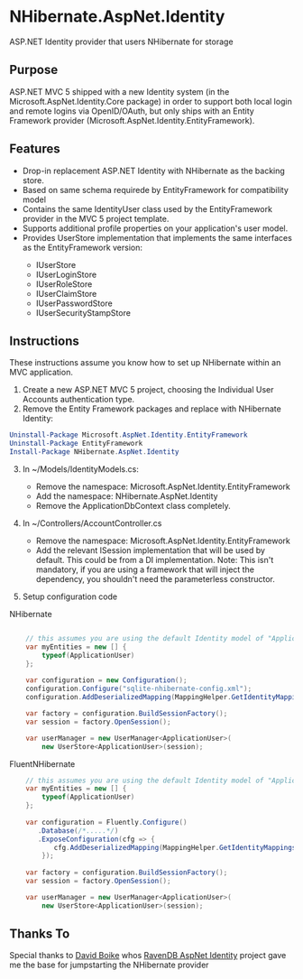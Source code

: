 NHibernate.AspNet.Identity
=======================

ASP.NET Identity provider that users NHibernate for storage

## Purpose ##

ASP.NET MVC 5 shipped with a new Identity system (in the Microsoft.AspNet.Identity.Core package) in order to support both local login and remote logins via OpenID/OAuth, but only ships with an
Entity Framework provider (Microsoft.AspNet.Identity.EntityFramework).

## Features ##
* Drop-in replacement ASP.NET Identity with NHibernate as the backing store.
* Based on same schema requirede by EntityFramework for compatibility model
* Contains the same IdentityUser class used by the EntityFramework provider in the MVC 5 project template.
* Supports additional profile properties on your application's user model.
* Provides UserStore<TUser> implementation that implements the same interfaces as the EntityFramework version:
    * IUserStore<TUser>
    * IUserLoginStore<TUser>
    * IUserRoleStore<TUser>
    * IUserClaimStore<TUser>
    * IUserPasswordStore<TUser>
    * IUserSecurityStampStore<TUser>

## Instructions ##
These instructions assume you know how to set up NHibernate within an MVC application.

1. Create a new ASP.NET MVC 5 project, choosing the Individual User Accounts authentication type.
2. Remove the Entity Framework packages and replace with NHibernate Identity:

```PowerShell
Uninstall-Package Microsoft.AspNet.Identity.EntityFramework
Uninstall-Package EntityFramework
Install-Package NHibernate.AspNet.Identity
```
    
3. In ~/Models/IdentityModels.cs:
    * Remove the namespace: Microsoft.AspNet.Identity.EntityFramework
    * Add the namespace: NHibernate.AspNet.Identity
	* Remove the ApplicationDbContext class completely.
4. In ~/Controllers/AccountController.cs
    * Remove the namespace: Microsoft.AspNet.Identity.EntityFramework
    * Add the relevant ISession implementation that will be used by default.  This could be from a DI implementation.
	Note: This isn't mandatory, if you are using a framework that will inject the dependency, you shouldn't need the parameterless constructor.

5. Setup configuration code

NHibernate
```C#

	// this assumes you are using the default Identity model of "ApplicationUser"
	var myEntities = new [] {
		typeof(ApplicationUser)
	};
	
    var configuration = new Configuration();
    configuration.Configure("sqlite-nhibernate-config.xml");
    configuration.AddDeserializedMapping(MappingHelper.GetIdentityMappings(myEntities), null);

    var factory = configuration.BuildSessionFactory();
    var session = factory.OpenSession();

    var userManager = new UserManager<ApplicationUser>(
        new UserStore<ApplicationUser>(session);
```

FluentNHibernate
```C#
	// this assumes you are using the default Identity model of "ApplicationUser"
	var myEntities = new [] {
		typeof(ApplicationUser)
	};
	
	var configuration = Fluently.Configure()
	   .Database(/*.....*/)
	   .ExposeConfiguration(cfg => {
	       cfg.AddDeserializedMapping(MappingHelper.GetIdentityMappings(myEntities), null);
		});
	
    var factory = configuration.BuildSessionFactory();
    var session = factory.OpenSession();

    var userManager = new UserManager<ApplicationUser>(
        new UserStore<ApplicationUser>(session);

```


## Thanks To ##

Special thanks to [David Boike](https://github.com/DavidBoike) whos [RavenDB AspNet Identity](https://github.com/ILMServices/RavenDB.AspNet.Identity) project gave me the base for jumpstarting the NHibernate provider